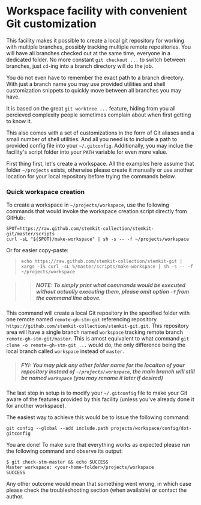 # Workspace facility with convenient Git customization

This facility makes it possible to create a local git repository for working
with multiple branches, possibly tracking multiple remote repositories. You
will have all branches checked out at the same time, everyone in a dedicated
folder. No more constant `git checkout ...` to switch between branches, just
`cd`-ing into a branch directory will do the job.

You do not even have to remember the exact path to a branch directory. With
just a branch name you may use provided utilities and shell customization
snippets to quickly move between all branches you may have.

It is based on the great `git worktree ...` feature, hiding from you all
percieved complexity people sometimes complain about when first getting
to know it.

This also comes with a set of customizations in the form of Git aliases and
a small number of shell utilities. And all you need is to include a path to
provided config file into your `~/.gitconfig`. Additionally, you may inclue
the facility's script folder into your `PATH` variable for even more value.

First thing first, let's create a workspace. All the examples here assume
that folder `~/projects` exists, otherwise please create it manually or use
another location for your local repository before trying the commands below.

### Quick workspace creation

To create a workspace in `~/projects/workspace`, use the following commands
that would invoke the workspace creation script directly from GitHub:

    SPOT=https://raw.github.com/stemkit-collection/stemkit-git/master/scripts
    curl -sL "${SPOT}/make-workspace" | sh -s -- -f ~/projects/workspace

Or for easier copy-paste:

> `echo https://raw.github.com/stemkit-collection/stemkit-git | xargs -I% curl
> -sL %/master/scripts/make-workspace | sh -s -- -f ~/projects/workspace`

> > ##### _NOTE_: To simply print what commands would be executed without actually executing them, please omit option `-f` from the command line above.

This command will create a local Git repository in the specified folder with
one remote named `remote-gh-stm-git` referencing repository
`https://github.com/stemkit-collection/stemkit-git.git`. This repository
area will have a single branch named `workspace` tracking remote branch
`remote-gh-stm-git/master`. This is amost equivalent to what command
`git clone -o remote-gh-stm-git ...` would do, the only difference
being the local branch called `workspace` instead of `master`.

> ##### _FYI_: You may pick any other folder name for the locaiton of your repository instead of `~/projects/workspace`, the main branch will still be named `workspace` (you may rename it later if desired)

The last step in setup is to modify your `~/.gitconfig` file to make your Git
aware of the features provided by this facility (unless you've already done it
for another workspace).

The easiest way to achieve this would be to issue the following command:

    git config --global --add include.path projects/workspace/config/dot-gitconfig

You are done! To make sure that everything works as expected please run the
following command and observe its output:

    $ git check-stm-master && echo SUCCESS
    Master workspace: <your-home-folder>/projects/workspace
    SUCCESS

Any other outcome would mean that something went wrong, in which case please
check the troubleshooting section (when available) or contact the author.
